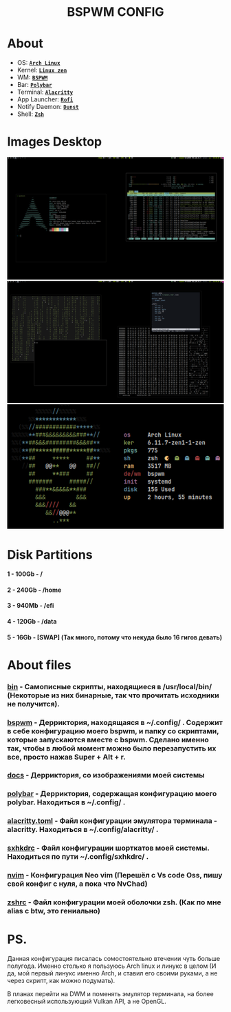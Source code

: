 # <center>BSPWM CONFIG</center>
# About 
 - OS: [**`Arch Linux`**](https://archlinux.org/)
 - Kernel: [**`Linux zen`**](https://github.com/zen-kernel/zen-kernel)
 - WM: [**`BSPWM`**](https://github.com/baskerville/bspwm)
 - Bar: [**`Polybar`**](https://github.com/polybar/polybar)
 - Terminal: [**`Alacritty`**](https://github.com/alacritty/alacritty)
 - App Launcher: [**`Rofi`**](https://github.com/davatorium/rofi)
 - Notify Daemon: [**`Dunst`**](https://github.com/dunst-project/dunst)
 - Shell: [**`Zsh`**](https://github.com/ohmyzsh/ohmyzsh.git)

# Images Desktop

<img src="docs/1.png" align="1" width="px">
<img src="docs/2.png" align="2" width="px">
<img src="docs/3.png" align="3" width="1000px">

# Disk Partitions
#### 1 - 100Gb - /

#### 2 - 240Gb - /home

#### 3 - 940Mb - /efi

#### 4 - 120Gb - /data

#### 5 - 16Gb - [SWAP] (Так много, потому что некуда было 16 гигов девать)

# About files
### [bin](bin) - Самописные скрипты, находящиеся в /usr/local/bin/ (Некоторые из них бинарные, так что прочитать исходники не получится).

### [bspwm](config_files/bspwm) - Дерриктория, находящаяся в ~/.config/ . Содержит в себе конфигурацию моего bspwm, и папку со скриптами, которые запускаются вместе с bspwm. Сделано именно так, чтобы в любой момент можно было перезапустить их все, просто нажав Super + Alt + r.

### [docs](docs) - Дерриктория, со изображениями моей системы

### [polybar](config_files/polybar) - Дерриктория, содержащая конфигурацию моего polybar. Находиться в ~/.config/ .

### [alacritty.toml](config_files/alacritty.toml) - Файл конфигурации эмулятора терминала - alacritty. Находиться в ~/.config/alacritty/ .

### [sxhkdrc](config_files/sxhkdrc) - Файл конфигурации шорткатов моей системы. Находиться по пути ~/.config/sxhkdrc/ .

### [nvim](config_files/nvim) - Конфигурация Neo vim (Перешёл с Vs code Oss, пишу свой конфиг с нуля, а пока что NvChad)

### [zshrc](config_files/zshrc) - Файл конфигурации моей оболочки zsh. (Как по мне alias с btw, это гениально)


# PS.
Данная конфигурация писалась сомостоятельно втечении чуть больше полугода. Именно столько я пользуюсь Arch linux и линукс в целом (И да, мой первый линукс именно Arch, и ставил его своими руками, а не через скрипт, как можно подумать).

В планах перейти на DWM и поменять эмулятор терминала, на более легковесный использующий Vulkan API, а не OpenGL.
